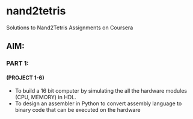 # nand2tetris
Solutions to Nand2Tetris Assignments on Coursera

## AIM:
### PART 1:
#### (PROJECT 1-6)
* To build a 16 bit computer by simulating the all the hardware modules (CPU, MEMORY) in HDL.
* To design an assembler in Python to convert assembly language to binary code that can be executed on the hardware
